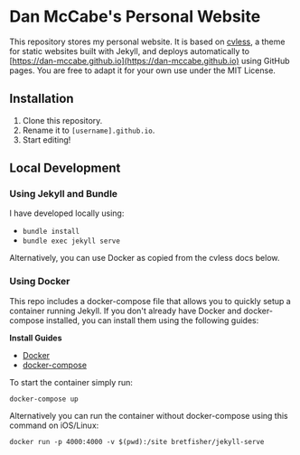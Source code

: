 # Dan McCabe's Personal Website

This repository stores my personal website. It is based on [cvless](https://jamstackthemes.dev/theme/jekyll-cvless/),  a theme for static websites built with Jekyll, and deploys automatically to [https://dan-mccabe.github.io](https://dan-mccabe.github.io) using GitHub pages. You are free to adapt it for your own use under the MIT License.

## Installation
1.  Clone this repository.
2.  Rename it to `[username].github.io`.
3.  Start editing!


## Local Development
### Using Jekyll and Bundle
I have developed locally using:
* `bundle install`
* `bundle exec jekyll serve`

Alternatively, you can use Docker as copied from the cvless docs below.

### Using Docker
This repo includes a docker-compose file that allows you to quickly setup a container running Jekyll. If you don't already have Docker and docker-compose installed, you can install them using the following guides:

**Install Guides**
* [Docker](https://docs.docker.com/get-docker/)
* [docker-compose](https://docs.docker.com/compose/install/)

To start the container simply run:

```
docker-compose up
```

Alternatively you can run the container without docker-compose using this command on iOS/Linux:

```
docker run -p 4000:4000 -v $(pwd):/site bretfisher/jekyll-serve
```
